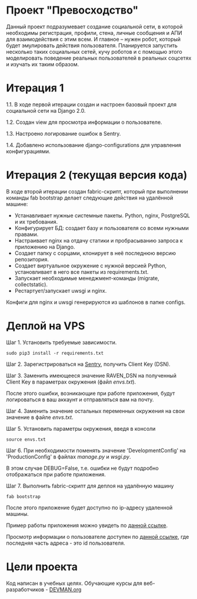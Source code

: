 # Проект "Превосходство"

Данный проект подразумевает создание социальной сети, в которой необходимы регистрация, профили, стена, личные сообщения и АПИ для взаимодействия с этим всем.
И главное – нужен робот, который будет эмулировать действия пользователя. 
Планируется запустить несколько таких социальных сетей, кучу роботов и с помощью этого моделировать поведение реальных пользователей в реальных соцсетях и изучать их таким образом.

# Итерация 1
1.1. В ходе первой итерации создан и настроен базовый проект для социальной сети на Django 2.0.

1.2. Создан view для просмотра информации о пользователе.

1.3. Настроено логирование ошибок в Sentry.

1.4. Добавлено использование django-configurations для управления конфигурациями.

# Итерация 2 (текущая версия кода)
В ходе второй итерации создан fabric-скрипт, который при выполнении команды fab bootstrap делает следующие действия на удалённой машине:
* Устанавливает нужные системные пакеты. Python, nginx, PostgreSQL и их требования.
* Конфигурирует БД: создает базу и пользователя со всеми нужными правами.
* Настраивает nginx на отдачу статики и пробрасыванию запроса к приложению на Django.
* Создает папку с сорцами, клонирует в неё последнюю версию репозитория.
* Создает виртуальное окружение с нужной версией Python, установливает в него все пакеты из requirements.txt.
* Запускает необходимые менеджмент-команды (migrate, collectstatic).
* Рестартует/запускает uwsgi и nginx.

Конфиги для nginx и uwsgi генерируются из шаблонов в папке configs.

# Деплой на VPS
Шаг 1. Установить требуемые зависимости.
```
sudo pip3 install -r requirements.txt
```
Шаг 2. Зарегистрироваться на [Sentry](https://sentry.io/), получить Client Key (DSN).

Шаг 3. Заменить имеющееся значение RAVEN_DSN на полученный Client Key в параметрах окружения (файл *envs.txt*).

После этого ошибки, возникающие при работе приложения, будут логироваться в ваш аккаунт и отправляться вам на почту.

Шаг 4. Заменить значение остальных переменных окружения на свои значение в файле *envs.txt*.

Шаг 5. Установить параметры окружения, введя в консоли
```
source envs.txt
```

Шаг 6. При необходимости поменять значение 'DevelopmentConfig' на 'ProductionConfig' в файлах *manage.py* и *wsgi.py*.

В этом случае DEBUG=False, т.е. ошибки не будут подробно отображаться при работе приложения.

Шаг 7. Выполнить fabric-скрипт для деплоя на удалённую машину
```
fab bootstrap
```
После этого приложение будет доступно по ip-адресу удаленной машины.

Пример работы приложения можно увидеть по [данной ссылке](http://165.227.129.249/).

Просмотр информации о пользователе доступен по [данной ссылке](http://165.227.129.249/users/1/), где последняя часть адреса - это id пользователя.

# Цели проекта

Код написан в учебных целях. Обучающие курсы для веб-разработчиков - [DEVMAN.org](https://devman.org)
